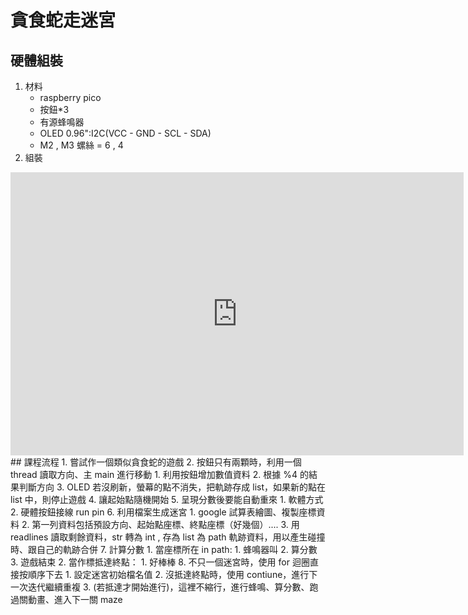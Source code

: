# 貪食蛇走迷宮
## 硬體組裝
1. 材料
	+ raspberry pico 
	+ 按鈕*3
	+ 有源蜂鳴器
	+ OLED 0.96":I2C(VCC - GND - SCL - SDA)
	+ M2 , M3 螺絲 = 6 , 4
1. 組裝 
 <iframe width="725" height="453" src="https://www.tinkercad.com/embed/jjDYlHlW5t2?editbtn=1" frameborder="0" marginwidth="0" marginheight="0" scrolling="no"></iframe>
## 課程流程
1. 嘗試作一個類似貪食蛇的遊戲
2. 按鈕只有兩顆時，利用一個 thread 讀取方向、主 main 進行移動
	1. 利用按鈕增加數值資料
	2. 根據 %4 的結果判斷方向
3. OLED 若沒刷新，螢幕的點不消失，把軌跡存成 list，如果新的點在 list 中，則停止遊戲
4. 讓起始點隨機開始
5. 呈現分數後要能自動重來
	1. 軟體方式
	2. 硬體按鈕接線 run pin
6. 利用檔案生成迷宮
	1. google 試算表繪圖、複製座標資料
	2. 第一列資料包括預設方向、起始點座標、終點座標（好幾個）....
	3. 用 readlines 讀取剩餘資料，str 轉為 int , 存為 list 為 path 軌跡資料，用以產生碰撞時、跟自己的軌跡合併 
7. 計算分數
	1. 當座標所在 in path:
		1. 蜂鳴器叫
		2. 算分數
		3. 遊戲結束
	2. 當作標抵達終點：
		1. 好棒棒
8. 不只一個迷宮時，使用 for 迴圈直接按順序下去
	1. 設定迷宮初始檔名值
	2. 沒抵達終點時，使用 contiune，進行下一次迭代繼續重複
	3. (若抵達才開始進行)，這裡不縮行，進行蜂鳴、算分數、跑過關動畫、進入下一關 maze
